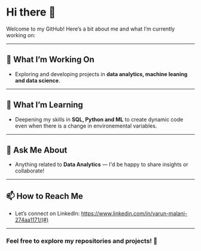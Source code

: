 # Hi there 👋

Welcome to my GitHub! Here’s a bit about me and what I’m currently working on:

---

## 🔭 What I’m Working On
- Exploring and developing projects in **data analytics, machine leaning and data science**.

---

## 🌱 What I’m Learning
- Deepening my skills in **SQL, Python and ML** to create dynamic code even when there is a change in environemental variables.

---

## 💬 Ask Me About
- Anything related to **Data Analytics** — I'd be happy to share insights or collaborate!

---

## 📫 How to Reach Me
- Let’s connect on LinkedIn: https://www.linkedin.com/in/varun-malani-274aa1171/(#)

---

### Feel free to explore my repositories and projects! 🚀
